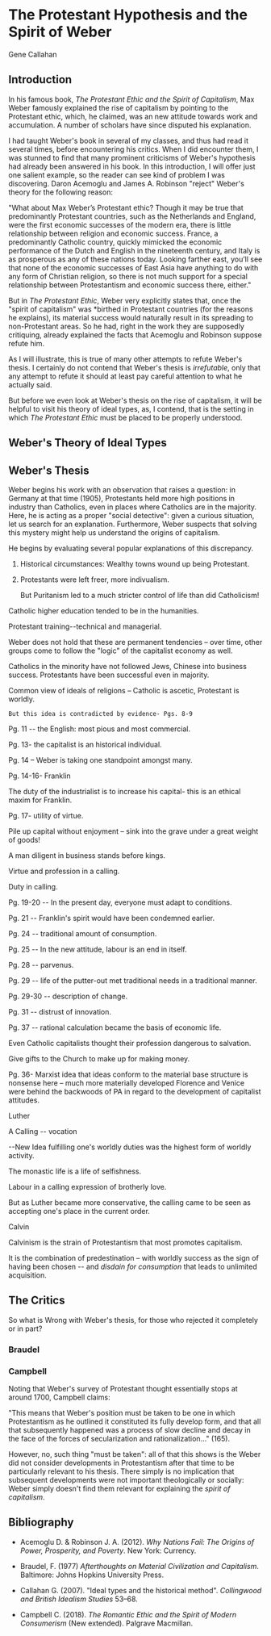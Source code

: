 # The Protestant Hypothesis and the Spirit of Weber 

Gene Callahan

## Introduction

In his famous book, *The Protestant Ethic and the Spirit of Capitalism*,
Max Weber famously explained the rise of capitalism by pointing to the Protestant ethic, which, he claimed, was an new
attitude towards work and accumulation. A number of scholars have since disputed his explanation.

I had taught Weber's book in several of my classes, and thus had read it several times, before encountering his critics.
When I did encounter them, I was stunned to find that many prominent criticisms of Weber's hypothesis had already been
answered in his book. In this introduction, I will offer just one salient example, so the reader can see kind of
problem I was discovering. Daron Acemoglu and James A. Robinson "reject" Weber's theory for the following reason:

"What about Max Weber’s Protestant ethic? Though it may be true that predominantly Protestant countries, such as the
Netherlands and England, were the first economic successes of the modern era, there is little relationship between
religion and economic success. France, a predominantly Catholic country, quickly mimicked the economic performance of
the Dutch and English in the nineteenth century, and Italy is as prosperous as any of these nations today. Looking
farther east, you’ll see that none of the economic successes of East Asia have anything to do with any form of Christian
religion, so there is not much support for a special relationship between Protestantism and economic success there,
either."

But in *The Protestant Ethic*, Weber very explicitly states that, once the "spirit of capitalism" was *birthed in
Protestant countries (for the reasons he explains), its material success would naturally result in its spreading to
non-Protestant areas. So he had, right in the work they are supposedly critiquing, already explained the facts that
Acemoglu and Robinson suppose refute him.

As I will illustrate, this is true of many other attempts to refute Weber's thesis. I certainly do not contend that
Weber's thesis is *irrefutable*, only that any attempt to refute it should at least pay careful attention to what he
actually said.

But before we even look at Weber's thesis on the rise of capitalism, it will be helpful to visit his theory of ideal
types, as, I contend, that is the setting in which *The Protestant Ethic* must be placed to be properly understood.


## Weber's Theory of Ideal Types


## Weber's Thesis

Weber begins his work with an observation that raises a question: in Germany at that time (1905), 
Protestants held more high positions in industry than Catholics, even in places where Catholics are in the majority.
Here, he is acting as a proper "social detective": given a curious situation, let us search for an explanation.
Furthermore, Weber suspects that solving this mystery might help us understand the origins of capitalism.

He begins by evaluating several popular explanations of this discrepancy.

1. Historical circumstances: Wealthy towns wound up being Protestant.

2. Protestants were left freer, more indivualism.

	But Puritanism led to a much stricter control of life than did Catholicism!

Catholic higher education tended to be in the humanities.

Protestant training--technical and managerial.

Weber does not hold that these are permanent tendencies – over time, other groups come to follow the "logic" of the capitalist economy as well.

Catholics in the minority have not followed Jews, Chinese into business success. Protestants have been successful even in majority.

Common view of ideals of religions – Catholic is ascetic, Protestant is worldly.

	But this idea is contradicted by evidence- Pgs. 8-9

Pg. 11 -- the English: most pious and most commercial.

Pg. 13- the capitalist is an historical individual.

Pg. 14 – Weber is taking one standpoint amongst many.

Pg. 14-16- Franklin 

The duty of the industrialist is to increase his capital- this is an ethical maxim for Franklin.

Pg. 17- utility of virtue.

Pile up capital without enjoyment – sink into the grave under a great weight of goods!

A man diligent in business stands before kings.

Virtue and profession in a calling.

Duty in calling.

Pg. 19-20 -- In the present day, everyone must adapt to conditions.

Pg. 21 -- Franklin's spirit would have been condemned earlier.

Pg. 24 -- traditional amount of consumption.

Pg. 25 -- In the new attitude, labour is an end in itself.

Pg. 28 -- parvenus.

Pg. 29 -- life of the putter-out met traditional needs in a traditional manner.

Pg. 29-30 -- description of change.

Pg. 31 -- distrust of innovation.

Pg. 37 -- rational calculation became the basis of economic life.

Even Catholic capitalists thought their profession dangerous to salvation.

Give gifts to the Church to make up for making money.

Pg. 36- Marxist idea that ideas conform to the material base structure is nonsense here – much more materially developed
Florence and Venice were behind the backwoods of PA in regard to the development of capitalist attitudes.

Luther

A Calling -- vocation

--New Idea fulfilling one's worldly duties was the highest form of worldly activity.

The monastic life is a life of selfishness.

Labour in a calling expression of brotherly love.

But as Luther became more conservative, the calling came to be seen as accepting one's place in the current order.

Calvin

Calvinism is the strain of Protestantism that most promotes capitalism.

It is the combination of predestination – with worldly success as the sign of having been chosen -- and *disdain for consumption*
that leads to unlimited acquisition.


## The Critics

So what is Wrong with Weber's thesis, for those who rejected it completely or in part?


### Braudel


### Campbell

Noting that Weber's survey of Protestant thought essentially stops at around 1700, Campbell claims:

"This means that Weber's position must be taken to be one in which Protestantism as he outlined it constituted its
fully develop form, and that all that subsequently happened was a process of slow decline and decay in the face of the forces
of secularization and rationalization..." (165).

However, no, such thing "must be taken": all of that this shows is the Weber did not consider developments in
Protestantism after that time to be particularly relevant to his thesis. There simply is no implication that subsequent
developments were not important theologically or socially: Weber simply doesn't find them relevant for explaining the
*spirit of capitalism*.


## Bibliography

- Acemoglu D. & Robinson J. A. (2012). *Why Nations Fail: The Origins of Power, Prosperity, and Poverty*.
New York: Currency.

- Braudel, F. (1977) *Afterthoughts on Material Civilization and Capitalism*. Baltimore: Johns Hopkins University Press.

- Callahan G. (2007). "Ideal types and the historical method". *Collingwood and British Idealism Studies* 53–68.

- Campbell C. (2018). *The Romantic Ethic and the Spirit of Modern Consumerism* (New extended). Palgrave Macmillan.









